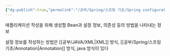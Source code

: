 ```yaml
---
{"dg-publish":true,"permalink":"/공부/Spring/스프링 기초/Spring configuration metadata/","dgPassFrontmatter":true}
---
```


애플리케이션 작성을 위해 생성할 Bean과 설정 정보, 의존성 등의 방법을 나타내는 정보

설정 정보를 작성하는 방법은 [[공부/JAVA/XML\|XML]] 방식, [[공부/Spring/스프링 기초/Annotation\|Annotation]] 방식, java 방식이 있다